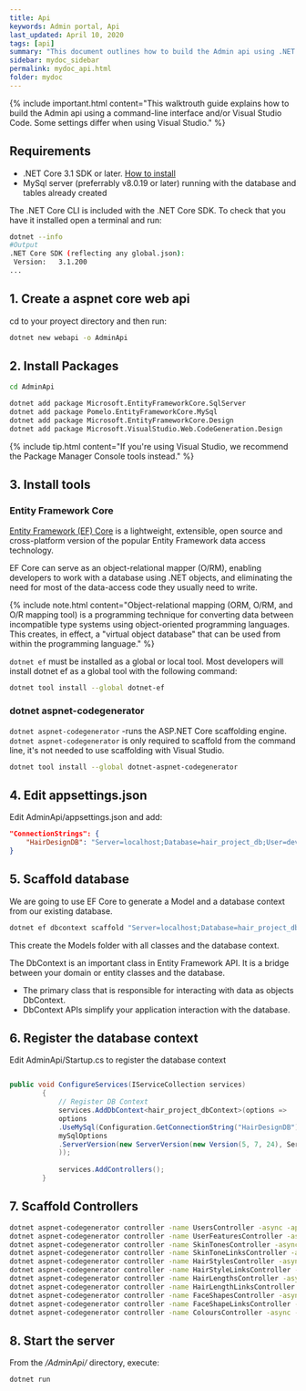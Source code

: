 ```yaml
---
title: Api
keywords: Admin portal, Api
last_updated: April 10, 2020
tags: [api]
summary: "This document outlines how to build the Admin api using .NET core 3.1"
sidebar: mydoc_sidebar
permalink: mydoc_api.html
folder: mydoc
---
```


{% include important.html content="This walktrouth guide explains how to build the Admin api using a command-line interface and/or Visual Studio Code. Some settings differ when using Visual Studio." %}

## Requirements
- .NET Core 3.1 SDK or later. [How to install](https://docs.microsoft.com/en-us/dotnet/core/install/sdk?pivots=os-windows)
- MySql server (preferrably v8.0.19 or later) running with the database and tables already created

The .NET Core CLI is included with the .NET Core SDK. To check that you have it installed open a terminal and run:
```bash
dotnet --info
#Output
.NET Core SDK (reflecting any global.json):
 Version:   3.1.200
...
```


## 1. Create a aspnet core web api
cd to your proyect directory and then run:

```bash
dotnet new webapi -o AdminApi
```


## 2. Install Packages
```bash
cd AdminApi

dotnet add package Microsoft.EntityFrameworkCore.SqlServer
dotnet add package Pomelo.EntityFrameworkCore.MySql
dotnet add package Microsoft.EntityFrameworkCore.Design
dotnet add package Microsoft.VisualStudio.Web.CodeGeneration.Design
```

{% include tip.html content="If you're using Visual Studio, we recommend the Package Manager Console tools instead." %}


## 3. Install tools
### Entity Framework Core
[Entity Framework (EF) Core](https://docs.microsoft.com/en-us/ef/core/) is a lightweight, extensible, open source and cross-platform version of the popular Entity Framework data access technology.

EF Core can serve as an object-relational mapper (O/RM), enabling developers to work with a database using .NET objects, and eliminating the need for most of the data-access code they usually need to write.

{% include note.html content="Object-relational mapping (ORM, O/RM, and O/R mapping tool) is a programming technique for converting data between incompatible type systems using object-oriented programming languages. This creates, in effect, a "virtual object database" that can be used from within the programming language." %}


`dotnet ef` must be installed as a global or local tool. Most developers will install dotnet ef as a global tool with the following command:

```bash
dotnet tool install --global dotnet-ef
```

### dotnet aspnet-codegenerator
`dotnet aspnet-codegenerator` -runs the ASP.NET Core scaffolding engine. `dotnet aspnet-codegenerator` is only required to scaffold from the command line, it's not needed to use scaffolding with Visual Studio.

```bash
dotnet tool install --global dotnet-aspnet-codegenerator
```

## 4. Edit appsettings.json
Edit AdminApi/appsettings.json and add:
```json
"ConnectionStrings": {
    "HairDesignDB": "Server=localhost;Database=hair_project_db;User=dev_admin;Password=administrator;"
}
```


## 5. Scaffold database
We are going to use EF Core to generate a Model and a database context from our existing database.

```bash
dotnet ef dbcontext scaffold "Server=localhost;Database=hair_project_db;User=dev_admin;Password=administrator;TreatTinyAsBoolean=true;" "Pomelo.EntityFrameworkCore.MySql" -o Models
```

This create the Models folder with all classes and the database context.

The DbContext is an important class in Entity Framework API. It is a bridge between your domain or entity classes and the database.
- The primary class that is responsible for interacting with data as objects DbContext.
- DbContext APIs simplify your application interaction with the database.

## 6. Register the database context

Edit AdminApi/Startup.cs to register the database context

```c#

public void ConfigureServices(IServiceCollection services)
        {
            // Register DB Context
            services.AddDbContext<hair_project_dbContext>(options =>
            options
            .UseMySql(Configuration.GetConnectionString("HairDesignDB"), mySqlOptions =>
            mySqlOptions
            .ServerVersion(new ServerVersion(new Version(5, 7, 24), ServerType.MySql))
            ));
            
            services.AddControllers();
        }
```


## 7. Scaffold Controllers


```bash
dotnet aspnet-codegenerator controller -name UsersController -async -api -m Users -dc hair_project_dbContext -outDir Controllers
dotnet aspnet-codegenerator controller -name UserFeaturesController -async -api -m UserFeatures -dc hair_project_dbContext -outDir Controllers
dotnet aspnet-codegenerator controller -name SkinTonesController -async -api -m SkinTones -dc hair_project_dbContext -outDir Controllers
dotnet aspnet-codegenerator controller -name SkinToneLinksController -async -api -m SkinToneLinks -dc hair_project_dbContext -outDir Controllers
dotnet aspnet-codegenerator controller -name HairStylesController -async -api -m HairStyles -dc hair_project_dbContext -outDir Controllers
dotnet aspnet-codegenerator controller -name HairStyleLinksController -async -api -m HairStyleLinks -dc hair_project_dbContext -outDir Controllers
dotnet aspnet-codegenerator controller -name HairLengthsController -async -api -m HairLengths -dc hair_project_dbContext -outDir Controllers
dotnet aspnet-codegenerator controller -name HairLengthLinksController -async -api -m HairLengthLinks -dc hair_project_dbContext -outDir Controllers
dotnet aspnet-codegenerator controller -name FaceShapesController -async -api -m FaceShapes -dc hair_project_dbContext -outDir Controllers
dotnet aspnet-codegenerator controller -name FaceShapeLinksController -async -api -m FaceShapeLinks -dc hair_project_dbContext -outDir Controllers
dotnet aspnet-codegenerator controller -name ColoursController -async -api -m Colours -dc hair_project_dbContext -outDir Controllers
```

## 8. Start the server

From the _/AdminApi/_ directory, execute:

```bash
dotnet run
```

